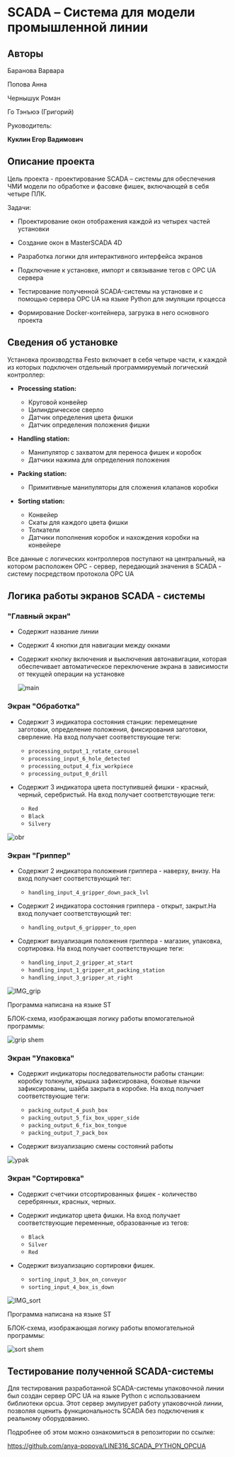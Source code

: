# SCADA – Система для модели промышленной линии

## Авторы 

Баранова Варвара 

Попова Анна

Чернышук Роман

Го Тэнъюэ (Григорий)

Руководитель: 

**Куклин Егор Вадимович**




## Описание проекта
Цель проекта - проектирование SCADA – системы для обеспечения ЧМИ модели по обработке и фасовке фишек, включающей в себя четыре ПЛК.

Задачи: 

- Проектирование окон отображения каждой из четырех частей установки

- Создание окон в MasterSCADA 4D 

- Разработка логики для интерактивного интерфейса экранов

- Подключение к установке, импорт и связывание тегов с OPC UA сервера

- Тестирование полученной SCADA-системы на установке и с помощью сервера OPC UA на языке Python для эмуляции процесса

- Формирование Docker-контейнера, загрузка в него основного проекта

## Сведения об установке
Установка производства Festo включает в себя четыре части, к каждой из которых подключен отдельный программируемый логический контроллер:

- **Processing station:** 
  - Круговой конвейер
  - Цилиндрическое сверло
  - Датчик определения цвета фишки
  - Датчик определения положения фишки

- **Handling station:** 
  - Манипулятор с захватом для переноса фишек и коробок
  - Датчики нажима для определения положения

- **Packing station:** 
  - Примитивные манипуляторы для сложения клапанов коробки

- **Sorting station:** 
  - Конвейер
  - Скаты для каждого цвета фишки
  - Толкатели
  - Датчики пополнения коробок и нахождения коробки на конвейере

Все данные с логических контроллеров поступают на центральный, на котором расположен OPC - сервер, передающий значения в SCADA - систему посредством протокола OPC UA

## Логика работы экранов SCADA - системы

### "Главный экран"

- Содержит название линии

- Содержит 4 кнопки для навигации между окнами

- Содержит кнопку включения и выключения автонавигации, которая обеспечивает автоматическое переключение экрана в зависимости от текущей операции на установке

  ![main](https://github.com/user-attachments/assets/ea005af5-9b76-45d8-aca0-4134ca90d8a3)


### Экран "Обработка"

- Содержит 3 индикатора состояния станции: перемещение заготовки, определение положения, фиксирования заготовки, сверление. На вход получает соответствующие теги:
    - ```processing_output_1_rotate_carousel```
    - ```processing_input_6_hole_detected```
    - ```processing_output_4_fix_workpiece```
    - ```processing_output_0_drill```

- Содержит 3 индикатора цвета поступившей фишки - красный, черный, серебристый. На вход получает соответствующие теги:
    - ```Red```
    - ```Black```
    - ```Silvery```
  

![obr](https://github.com/user-attachments/assets/6ac3a019-5abb-46aa-a3df-02f21c6f445c)


### Экран "Гриппер"
- Содержит 2 индикатора положения гриппера - наверху, внизу. На вход получает соответствующий тег:
    - ```handling_input_4_gripper_down_pack_lvl```

- Содержит 2 индикатора состояния гриппера - открыт, закрыт.На вход получает соответствующий тег:
    - ```handling_output_6_grippper_to_open```

- Содержит визуализация положения гриппера - магазин, упаковка, сортировка. На вход получает соответствующие теги:
  
    - ```handling_input_2_gripper_at_start```
    - ```handling_input_1_gripper_at_packing_station```
    - ```handling_input_3_gripper_at_right```
      
![IMG_grip](https://github.com/user-attachments/assets/b3209a50-d329-402c-a9e7-2425fdadb7de)

Программа написана на языке ST

БЛОК-схема, изображающая логику работы впомогательной программы: 

![grip shem](https://github.com/user-attachments/assets/ffb83eed-7271-431a-b3f3-0661b0b451ba)



### Экран "Упаковка" 
- Содержит индикаторы последовательности работы станции: коробку толкнули, крышка зафиксирована, боковые язычки зафиксированы, шайба закрыта в коробке. На вход получает соответствующие теги:
    - ```packing_output_4_push_box```
    - ```packing_output_5_fix_box_upper_side```
    - ```packing_output_6_fix_box_tongue```
    - ```packing_output_7_pack_box```

- Содержит визуализацию смены состояний работы
 
![ypak](https://github.com/user-attachments/assets/b8e3b702-1e9c-4b00-9ae1-ee1305aaaaeb)



### Экран "Сортировка" 
- Содержит счетчики отсортированных фишек - количество серебрянных, красных, черных. 

- Содержит индикатор цвета фишки. На вход получает соответствующие переменные, образованные из тегов:
    - ```Black```
    - ```Silver```
    - ```Red``` 

- Содержит визуализацию сортировки фишек.
    - ```sorting_input_3_box_on_conveyor```
    - ```sorting_input_4_box_is_down```

![IMG_sort](https://github.com/user-attachments/assets/7629bad8-7954-470c-940c-d1093e0d5548)

Программа написана на языке ST

БЛОК-схема, изображающая логику работы впомогательной программы: 

![sort shem](https://github.com/user-attachments/assets/deff9dcb-6803-47af-902e-f7cc780c65f6)



## Тестирование полученной SCADA-системы

Для тестирования разработанной SCADA-системы упаковочной линии был создан сервер OPC UA на языке Python с использованием библиотеки opcua. Этот сервер эмулирует работу упаковочной линии, позволяя оценить функциональность SCADA без подключения к реальному оборудованию.

Подробнее об этом можно ознакомиться в репозитории по ссылке: 

https://github.com/anya-popova/LINE316_SCADA_PYTHON_OPCUA

